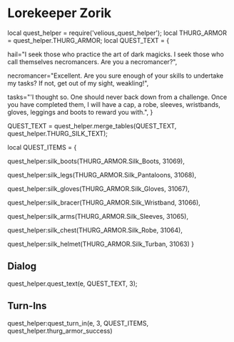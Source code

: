 # Lorekeeper Zorik


local quest_helper = require('velious_quest_helper');
local THURG_ARMOR = quest_helper.THURG_ARMOR;
local QUEST_TEXT = {

hail="I seek those who practice the art of dark magicks. I seek those who call themselves necromancers. Are you a necromancer?",

necromancer="Excellent. Are you sure enough of your skills to undertake my tasks? If not, get out of my sight, weakling!",

tasks="'I thought so. One should never back down from a challenge. Once you have completed them, I will have a cap, a robe, sleeves, wristbands, gloves, leggings and boots to reward you with.",
}

QUEST_TEXT = quest_helper.merge_tables(QUEST_TEXT, quest_helper.THURG_SILK_TEXT);

local QUEST_ITEMS = {



quest_helper:silk_boots(THURG_ARMOR.Silk_Boots, 31069),



quest_helper:silk_legs(THURG_ARMOR.Silk_Pantaloons, 31068),



quest_helper:silk_gloves(THURG_ARMOR.Silk_Gloves, 31067),



quest_helper:silk_bracer(THURG_ARMOR.Silk_Wristband, 31066),



quest_helper:silk_arms(THURG_ARMOR.Silk_Sleeves, 31065),



quest_helper:silk_chest(THURG_ARMOR.Silk_Robe, 31064),



quest_helper:silk_helmet(THURG_ARMOR.Silk_Turban, 31063)
}

## Dialog

quest_helper.quest_text(e, QUEST_TEXT, 3);
## Turn-Ins

quest_helper:quest_turn_in(e, 3, QUEST_ITEMS, quest_helper.thurg_armor_success)